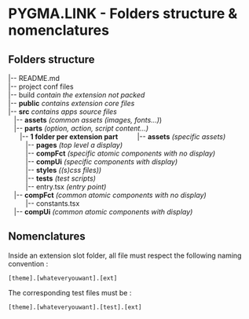 # PYGMA.LINK - Folders structure & nomenclatures

## Folders structure
|-- README.md  
|-- project conf files  
|-- build *contain the extension not packed*  
|-- **public** *contains extension core files*  
|-- **src** *contains apps source files*  
&nbsp;&nbsp;&nbsp;|-- **assets** *(common assets (images, fonts...)*)  
&nbsp;&nbsp;&nbsp;|-- **parts** *(option, action, script content...)*  
&nbsp;&nbsp;&nbsp;&nbsp;&nbsp;&nbsp;|-- **1 folder per extension part** 
&nbsp;&nbsp;&nbsp;&nbsp;&nbsp;&nbsp;&nbsp;&nbsp;&nbsp;|-- **assets** *(specific assets)*  
&nbsp;&nbsp;&nbsp;&nbsp;&nbsp;&nbsp;&nbsp;&nbsp;&nbsp;|-- **pages** *(top level a display)*  
&nbsp;&nbsp;&nbsp;&nbsp;&nbsp;&nbsp;&nbsp;&nbsp;&nbsp;|-- **compFct** *(specific atomic components with no display)*  
&nbsp;&nbsp;&nbsp;&nbsp;&nbsp;&nbsp;&nbsp;&nbsp;&nbsp;|-- **compUi** *(specific components with display)*  
&nbsp;&nbsp;&nbsp;&nbsp;&nbsp;&nbsp;&nbsp;&nbsp;&nbsp;|-- **styles** *((s)css files))*  
&nbsp;&nbsp;&nbsp;&nbsp;&nbsp;&nbsp;&nbsp;&nbsp;&nbsp;|-- **tests** *(test scripts)*  
&nbsp;&nbsp;&nbsp;&nbsp;&nbsp;&nbsp;&nbsp;&nbsp;&nbsp;|-- entry.tsx *(entry point)*  
&nbsp;&nbsp;&nbsp;|-- **compFct** *(common atomic components with no display)*  
&nbsp;&nbsp;&nbsp;&nbsp;&nbsp;&nbsp;&nbsp;&nbsp;&nbsp;|-- constants.tsx\
&nbsp;&nbsp;&nbsp;|-- **compUi** *(common atomic components with display)*  

## Nomenclatures
Inside an extension slot folder, all file must respect the following naming convention :

    [theme].[whateveryouwant].[ext]

The corresponding test files must be : 

    [theme].[whateveryouwant].[test].[ext]
